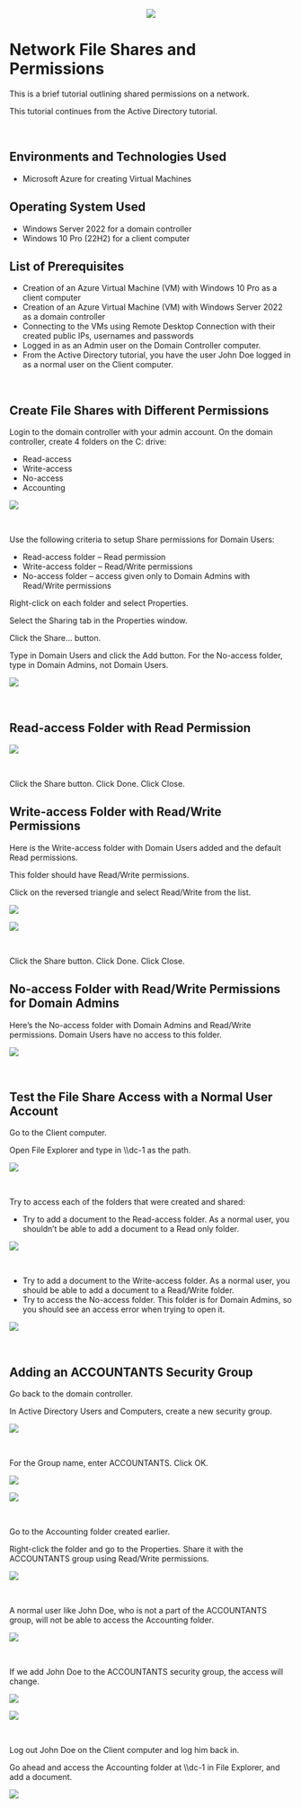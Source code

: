 <p align="center">
<img src="https://github.com/darrylbartlett/network-shares/assets/159499839/f3dd7112-ad2b-471c-9348-6c6ecac61e27)"/>
</p>

<h1>Network File Shares and Permissions</h1>
<p>This is a brief tutorial outlining shared permissions on a network.</p>
<p>This tutorial continues from the Active Directory tutorial.</p><br />


<h2>Environments and Technologies Used</h2>

- Microsoft Azure for creating Virtual Machines

<h2>Operating System Used</h2>

- Windows Server 2022 for a domain controller
- Windows 10 Pro (22H2) for a client computer

<h2>List of Prerequisites</h2>

- Creation of an Azure Virtual Machine (VM) with Windows 10 Pro as a client computer
- Creation of an Azure Virtual Machine (VM) with Windows Server 2022 as a domain controller
- Connecting to the VMs using Remote Desktop Connection with their created public IPs, usernames and passwords
- Logged in as an Admin user on the Domain Controller computer.
- From the Active Directory tutorial, you have the user John Doe logged in as a normal user on the Client computer.
<br />


<h2>Create File Shares with Different Permissions</h2>

<p>Login to the domain controller with your admin account. On the domain controller, create 4 folders on the C: drive:</p>

- Read-access
- Write-access
- No-access
- Accounting

<p>
<img src="https://github.com/darrylbartlett/network-shares/assets/159499839/add5fc82-ed24-47ca-8a9f-db2f4177a891"/>
</p>
<br />

<p>Use the following criteria to setup Share permissions for Domain Users:</p>

- Read-access folder – Read permission
- Write-access folder – Read/Write permissions
- No-access folder – access given only to Domain Admins with Read/Write permissions

<p>Right-click on each folder and select Properties.</p>
<p>Select the Sharing tab in the Properties window.</p>
<p>Click the Share… button.</p>
<p>Type in Domain Users and click the Add button. For the No-access folder, type in Domain Admins, not Domain Users.</p>

<p>
<img src="https://github.com/darrylbartlett/network-shares/assets/159499839/96b8ea19-8401-48a9-8832-fe64e2226e82"/>
</p>
<br />

<h2>Read-access Folder with Read Permission</h2>

<p>
<img src="https://github.com/darrylbartlett/network-shares/assets/159499839/63497466-d42c-4c17-868f-eb59da5aecac"/>
</p>
<br />
<p>Click the Share button. Click Done. Click Close.</p>

<h2>Write-access Folder with Read/Write Permissions</h2>

<p>Here is the Write-access folder with Domain Users added and the default Read permissions.</p>
<p>This folder should have Read/Write permissions.</p>
<p>Click on the reversed triangle and select Read/Write from the list.</p>
<p>
<img src="https://github.com/darrylbartlett/network-shares/assets/159499839/9c43d74f-c5ad-4586-95e9-bc1c944e7367"/>
</p>
<p>
<img src="https://github.com/darrylbartlett/network-shares/assets/159499839/2e619734-a2df-4041-b811-40eb6a18ebe2"/>
</p>
<br />
<p>Click the Share button. Click Done. Click Close.</p>

<h2>No-access Folder with Read/Write Permissions for Domain Admins</h2>

<p>Here’s the No-access folder with Domain Admins and Read/Write permissions. Domain Users have no access to this folder.</p>
<p>
<img src="https://github.com/darrylbartlett/network-shares/assets/159499839/0ff2a801-6b9a-41ce-866d-79518d53c3e3"/>
</p>
<br />

<h2>Test the File Share Access with a Normal User Account</h2>

<p>Go to the Client computer.</p>
<p>Open File Explorer and type in \\dc-1 as the path.</p>
<p>
<img src="https://github.com/darrylbartlett/network-shares/assets/159499839/c58e4b34-82f9-4de7-830c-d6683e18a6ec"/>
</p>
<br />

<p>Try to access each of the folders that were created and shared:</p>

- Try to add a document to the Read-access folder. As a normal user, you shouldn’t be able to add a document to a Read only folder.</p>

<p>
<img src="https://github.com/darrylbartlett/network-shares/assets/159499839/0b6a56fe-d947-4f80-b540-6166281bd31b"/>
</p>
<br />

- Try to add a document to the Write-access folder. As a normal user, you should be able to add a document to a Read/Write folder.
- Try to access the No-access folder. This folder is for Domain Admins, so you should see an access error when trying to open it.

<p>
<img src="https://github.com/darrylbartlett/network-shares/assets/159499839/4c264d34-4545-43ec-983f-c9c5a2c5047f"/>
</p>
<br />

<h2>Adding an ACCOUNTANTS Security Group</h2>

<p>Go back to the domain controller.</p>
<p>In Active Directory Users and Computers, create a new security group.</p>
<p>
<img src="https://github.com/darrylbartlett/network-shares/assets/159499839/0ad6a22d-de97-4ffa-8bff-f347c5efd825"/>
</p>
<br />

<p>For the Group name, enter ACCOUNTANTS. Click OK.</p>
<p>
<img src="https://github.com/darrylbartlett/network-shares/assets/159499839/13b64f5e-2f33-46d0-b77a-1adf83477176"/>
</p>
<p>
<img src="https://github.com/darrylbartlett/network-shares/assets/159499839/d73a57ab-10c6-47cf-86a1-b8fbedca2c8e"/>
</p>
<br />

<p>Go to the Accounting folder created earlier.</p>
<p>Right-click the folder and go to the Properties. Share it with the ACCOUNTANTS group using Read/Write permissions.</p>
<p>
<img src="https://github.com/darrylbartlett/network-shares/assets/159499839/076465b4-20c2-4351-a2f3-eaa97b165616"/>
</p>
<br />

<p>A normal user like John Doe, who is not a part of the ACCOUNTANTS group, will not be able to access the Accounting folder.</p>
<p>
<img src="https://github.com/darrylbartlett/network-shares/assets/159499839/fb0caacd-2808-4f7f-9657-2b5219cb0a76"/>
</p>
<br />

<p>If we add John Doe to the ACCOUNTANTS security group, the access will change.</p>
<p>
<img src="https://github.com/darrylbartlett/network-shares/assets/159499839/2bf41ccb-2bd2-4dec-864c-14bd589be328"/>
</p>
<p>
<img src="https://github.com/darrylbartlett/network-shares/assets/159499839/318a1e8a-1cd7-4f0b-b060-284630cfdc35"/>
</p>
<br />

<p>Log out John Doe on the Client computer and log him back in.</p>
<p>Go ahead and access the Accounting folder at \\dc-1 in File Explorer, and add a document.</p>
<p>
<img src="https://github.com/darrylbartlett/network-shares/assets/159499839/6487721b-3452-4bd2-b583-4e698465324d"/>
</p>
<br />






